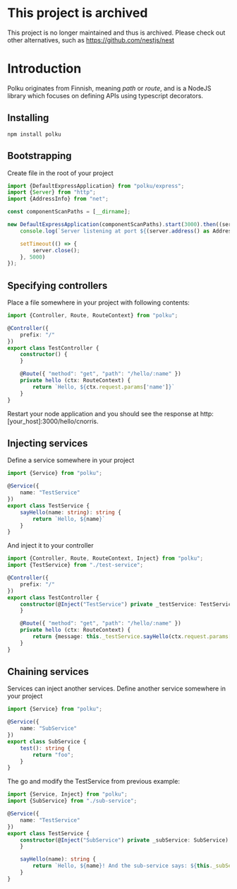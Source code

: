 # This project is archived

This project is no longer maintained and thus is archived. Please check out other alternatives, such as https://github.com/nestjs/nest

# Introduction
 
Polku originates from Finnish, meaning _path_ or _route_, and is a NodeJS library which focuses on defining APIs using typescript decorators.

## Installing

```
npm install polku
```

## Bootstrapping
Create file in the root of your project

```typescript
import {DefaultExpressApplication} from "polku/express";
import {Server} from "http";
import {AddressInfo} from "net";

const componentScanPaths = [__dirname];

new DefaultExpressApplication(componentScanPaths).start(3000).then((server: Server) => {
    console.log(`Server listening at port ${(server.address() as AddressInfo).port}`);

    setTimeout(() => {
        server.close();
    }, 5000)
});
```

## Specifying controllers
Place a file somewhere in your project with following contents:

```typescript
import {Controller, Route, RouteContext} from "polku";

@Controller({
    prefix: "/"
})
export class TestController {
    constructor() {
    }

    @Route({ "method": "get", "path": "/hello/:name" })
    private hello (ctx: RouteContext) {
        return `Hello, ${ctx.request.params['name']}`
    }
}
```
Restart your node application and you should see the response at http:[your_host]:3000/hello/cnorris.

## Injecting services
Define a service somewhere in your project
```typescript
import {Service} from "polku";

@Service({
    name: "TestService"
})
export class TestService {
    sayHello(name: string): string {
        return `Hello, ${name}`
    }
}
```

And inject it to your controller
```typescript
import {Controller, Route, RouteContext, Inject} from "polku";
import {TestService} from "./test-service";

@Controller({
    prefix: "/"
})
export class TestController {
    constructor(@Inject("TestService") private _testService: TestService) {
    }

    @Route({ "method": "get", "path": "/hello/:name" })
    private hello (ctx: RouteContext) {
        return {message: this._testService.sayHello(ctx.request.params['name'])};
    }
}
```

## Chaining services
Services can inject another services. Define another service somewhere in your project
```typescript
import {Service} from "polku";

@Service({
    name: "SubService"
})
export class SubService {
    test(): string {
        return "foo";
    }
}

```
The go and modify the TestService from previous example:

```typescript
import {Service, Inject} from "polku";
import {SubService} from "./sub-service";

@Service({
    name: "TestService"
})
export class TestService {
    constructor(@Inject("SubService") private _subService: SubService) {
    }

    sayHello(name): string {
        return `Hello, ${name}! And the sub-service says: ${this._subService.test()}`;
    }
}
```
